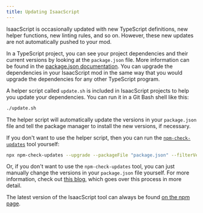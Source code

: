 ```yaml
---
title: Updating IsaacScript
---
```


IsaacScript is occasionally updated with new TypeScript definitions, new helper functions, new linting rules, and so on. However, these new updates are not automatically pushed to your mod.

In a TypeScript project, you can see your project dependencies and their current versions by looking at the `package.json` file. More information can be found in the [package.json documentation](directory-structure.md#packagejson). You can upgrade the dependencies in your IsaacScript mod in the same way that you would upgrade the dependencies for any other TypeScript program. <!-- cspell:ignore packagejson -->

A helper script called `update.sh` is included in IsaacScript projects to help you update your dependencies. You can run it in a Git Bash shell like this:

```sh
./update.sh
```

The helper script will automatically update the versions in your `package.json` file and tell the package manager to install the new versions, if necessary.

If you don't want to use the helper script, then you can run the [`npm-check-updates`](https://www.npmjs.com/package/npm-check-updates) tool yourself:

```sh
npx npm-check-updates --upgrade --packageFile "package.json" --filterVersion "^*"
```

Or, if you don't want to use the `npm-check-updates` tool, you can just manually change the versions in your `package.json` file yourself. For more information, check out [this blog](https://www.netwoven.com/2017/03/21/how-to-update-node-js-modules-to-latest-versions/), which goes over this process in more detail.

The latest version of the IsaacScript tool can always be found [on the npm page](https://www.npmjs.com/package/isaacscript).
